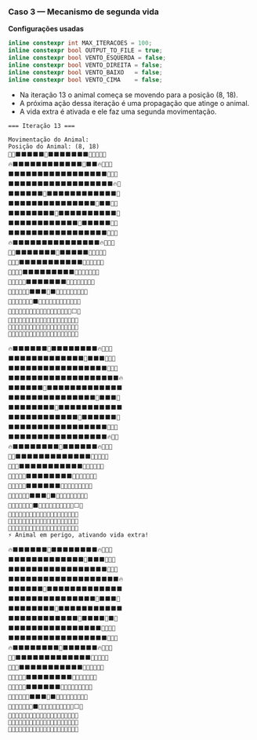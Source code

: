 ### Caso 3 — Mecanismo de segunda vida

<b>Configurações usadas</b>

```cpp
inline constexpr int MAX_ITERACOES = 100;
inline constexpr bool OUTPUT_TO_FILE = true;
inline constexpr bool VENTO_ESQUERDA = false;
inline constexpr bool VENTO_DIREITA = false;
inline constexpr bool VENTO_BAIXO   = false;
inline constexpr bool VENTO_CIMA    = false;
```

- Na iteração 13 o animal começa se movendo para a posição (8, 18).
- A próxima ação dessa iteração é uma propagação que atinge o animal.
- A vida extra é ativada e ele faz uma segunda movimentação.

```
=== Iteração 13 ===

Movimentação do Animal:
Posição do Animal: (8, 18)
🌳🔥⬛⬛⬛⬛⬛🌊⬛⬛⬛⬛⬛⬛⬛🔥🌳🌳🌳🌳
🔥⬛⬛⬛⬛⬛⬛⬛⬛⬛⬛⬛⬛🌊⬛⬛🔥🌳🌳🌳
⬛⬛⬛⬛⬛⬛⬛⬛⬛⬛⬛⬛⬛⬛⬛⬛⬛🌊🌳🌳
⬛⬛⬛⬛⬛⬛⬛⬛⬛⬛⬛⬛⬛⬛⬛⬛⬛⬛🔥🌳
⬛⬛⬛⬛⬛⬛🌊⬛⬛⬛⬛⬛⬛⬛⬛⬛⬛⬛⬛🔥
⬛⬛⬛⬛⬛⬛⬛⬛⬛⬛⬛⬛⬛⬛⬛🌊⬛⬛🔥🌳
⬛⬛⬛⬛⬛⬛⬛⬛🌊⬛⬛⬛⬛⬛⬛⬛⬛⬛⬛🔥
⬛⬛⬛⬛⬛⬛⬛⬛⬛⬛⬛⬛🌊⬛⬛⬛⬛⬛🔥🌳
⬛⬛⬛⬛⬛⬛⬛⬛⬛⬛⬛⬛⬛⬛⬛⬛⬛🌊🐇🌳
🔥⬛⬛⬛⬛⬛⬛⬛⬛⬛⬛⬛⬛⬛⬛⬛🔥🌳🌳🌳
🌳🔥⬛⬛⬛⬛⬛⬛⬛🌊⬛⬛⬛⬛⬛🔥🌳🌳🌳🌳
🌳🌳🔥⬛⬛⬛⬛⬛⬛⬛⬛⬛⬛⬛🔥🌳🌊🌳🌳🌳
🌳🌳🌳🔥⬛⬛⬛⬛⬛⬛⬛⬛⬛🔥🌳🌳🌳🌳🌳🌳
🌳🌳🌳🌳🌊⬛⬛⬛⬛⬛⬛⬛🔥🌳🌳🌳🌳🌳🌳🌳
🌳🌳🌳🌳🌳🔥⬛⬛⬛🔥⬛🌊🌳🌳🌳🌳🌳🌳🌳🌳
🌳🌳🌳🌳🌳🌳🔥⬛🔥🌳🔥🌳🌳🌳🌊🌳🌳🌳🌳🌳
🌳🌳🌳🌳🌳🌳🌳🔥🌳🌳🌳🌳🌳🌳🌳🌳🌳🌳⬜🌳
🌳🌳🌳🌳🌳🌳🌳🌳🌳🌳🌳🌳🌳🌳🌳🌳🌳🌳🌳🌳
🌳🌳🌳🌳🌳🌳🌳🌳🌳🌳🌳🌳🌳🌳🌳🌳🌳🌳🌳🌳
🌳🌳🌳🌳🌳🌳🌳🌳🌳🌳🌳🌳🌳🌳🌳🌳🌳🌳🌳🌳

🔥⬛⬛⬛⬛⬛⬛🌊⬛⬛⬛⬛⬛⬛⬛⬛🔥🌳🌳🌳
⬛⬛⬛⬛⬛⬛⬛⬛⬛⬛⬛⬛⬛🌊⬛⬛⬛🔥🌳🌳
⬛⬛⬛⬛⬛⬛⬛⬛⬛⬛⬛⬛⬛⬛⬛⬛⬛🌊🔥🌳
⬛⬛⬛⬛⬛⬛⬛⬛⬛⬛⬛⬛⬛⬛⬛⬛⬛⬛⬛🔥
⬛⬛⬛⬛⬛⬛🌊⬛⬛⬛⬛⬛⬛⬛⬛⬛⬛⬛⬛⬛
⬛⬛⬛⬛⬛⬛⬛⬛⬛⬛⬛⬛⬛⬛⬛🌊⬛⬛⬛🔥
⬛⬛⬛⬛⬛⬛⬛⬛🌊⬛⬛⬛⬛⬛⬛⬛⬛⬛⬛⬛
⬛⬛⬛⬛⬛⬛⬛⬛⬛⬛⬛⬛🌊⬛⬛⬛⬛⬛⬛🔥
⬛⬛⬛⬛⬛⬛⬛⬛⬛⬛⬛⬛⬛⬛⬛⬛⬛🌊🐇🌳
⬛⬛⬛⬛⬛⬛⬛⬛⬛⬛⬛⬛⬛⬛⬛⬛⬛🔥🌳🌳
🔥⬛⬛⬛⬛⬛⬛⬛⬛🌊⬛⬛⬛⬛⬛⬛🔥🌳🌳🌳
🌳🔥⬛⬛⬛⬛⬛⬛⬛⬛⬛⬛⬛⬛⬛🔥🌊🌳🌳🌳
🌳🌳🔥⬛⬛⬛⬛⬛⬛⬛⬛⬛⬛⬛🔥🌳🌳🌳🌳🌳
🌳🌳🌳🔥🌊⬛⬛⬛⬛⬛⬛⬛⬛🔥🌳🌳🌳🌳🌳🌳
🌳🌳🌳🌳🔥⬛⬛⬛⬛⬛⬛🌊🔥🌳🌳🌳🌳🌳🌳🌳
🌳🌳🌳🌳🌳🔥⬛⬛⬛🔥⬛🔥🌳🌳🌊🌳🌳🌳🌳🌳
🌳🌳🌳🌳🌳🌳🔥⬛🔥🌳🔥🌳🌳🌳🌳🌳🌳🌳⬜🌳
🌳🌳🌳🌳🌳🌳🌳🔥🌳🌳🌳🌳🌳🌳🌳🌳🌳🌳🌳🌳
🌳🌳🌳🌳🌳🌳🌳🌳🌳🌳🌳🌳🌳🌳🌳🌳🌳🌳🌳🌳
🌳🌳🌳🌳🌳🌳🌳🌳🌳🌳🌳🌳🌳🌳🌳🌳🌳🌳🌳🌳
⚡ Animal em perigo, ativando vida extra!

🔥⬛⬛⬛⬛⬛⬛🌊⬛⬛⬛⬛⬛⬛⬛⬛🔥🌳🌳🌳
⬛⬛⬛⬛⬛⬛⬛⬛⬛⬛⬛⬛⬛🌊⬛⬛⬛🔥🌳🌳
⬛⬛⬛⬛⬛⬛⬛⬛⬛⬛⬛⬛⬛⬛⬛⬛⬛🌊🔥🌳
⬛⬛⬛⬛⬛⬛⬛⬛⬛⬛⬛⬛⬛⬛⬛⬛⬛⬛⬛🔥
⬛⬛⬛⬛⬛⬛🌊⬛⬛⬛⬛⬛⬛⬛⬛⬛⬛⬛⬛⬛
⬛⬛⬛⬛⬛⬛⬛⬛⬛⬛⬛⬛⬛⬛⬛🌊⬛⬛⬛🔥
⬛⬛⬛⬛⬛⬛⬛⬛🌊⬛⬛⬛⬛⬛⬛⬛⬛⬛⬛⬛
⬛⬛⬛⬛⬛⬛⬛⬛⬛⬛⬛⬛🌊⬛⬛⬛⬛🌳⬛🔥
⬛⬛⬛⬛⬛⬛⬛⬛⬛⬛⬛⬛⬛⬛⬛⬛🌳🐇🌳🌳
⬛⬛⬛⬛⬛⬛⬛⬛⬛⬛⬛⬛⬛⬛⬛⬛⬛🌳🌳🌳
🔥⬛⬛⬛⬛⬛⬛⬛⬛🌊⬛⬛⬛⬛⬛⬛🔥🌳🌳🌳
🌳🔥⬛⬛⬛⬛⬛⬛⬛⬛⬛⬛⬛⬛⬛🔥🌊🌳🌳🌳
🌳🌳🔥⬛⬛⬛⬛⬛⬛⬛⬛⬛⬛⬛🔥🌳🌳🌳🌳🌳
🌳🌳🌳🔥🌊⬛⬛⬛⬛⬛⬛⬛⬛🔥🌳🌳🌳🌳🌳🌳
🌳🌳🌳🌳🔥⬛⬛⬛⬛⬛⬛🌊🔥🌳🌳🌳🌳🌳🌳🌳
🌳🌳🌳🌳🌳🔥⬛⬛⬛🔥⬛🔥🌳🌳🌊🌳🌳🌳🌳🌳
🌳🌳🌳🌳🌳🌳🔥⬛🔥🌳🔥🌳🌳🌳🌳🌳🌳🌳⬜🌳
🌳🌳🌳🌳🌳🌳🌳🔥🌳🌳🌳🌳🌳🌳🌳🌳🌳🌳🌳🌳
🌳🌳🌳🌳🌳🌳🌳🌳🌳🌳🌳🌳🌳🌳🌳🌳🌳🌳🌳🌳
🌳🌳🌳🌳🌳🌳🌳🌳🌳🌳🌳🌳🌳🌳🌳🌳🌳🌳🌳🌳
```

